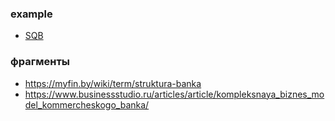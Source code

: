 ### example
- [SQB](https://sqb.uz/structure/?srsltid=AfmBOoqQHqZoOk1dquHclvrWQB0LjCHmHyoxA7if4HuhVeXeZpTXUXyf)

### фрагменты
- https://myfin.by/wiki/term/struktura-banka
- https://www.businessstudio.ru/articles/article/kompleksnaya_biznes_model_kommercheskogo_banka/
  
